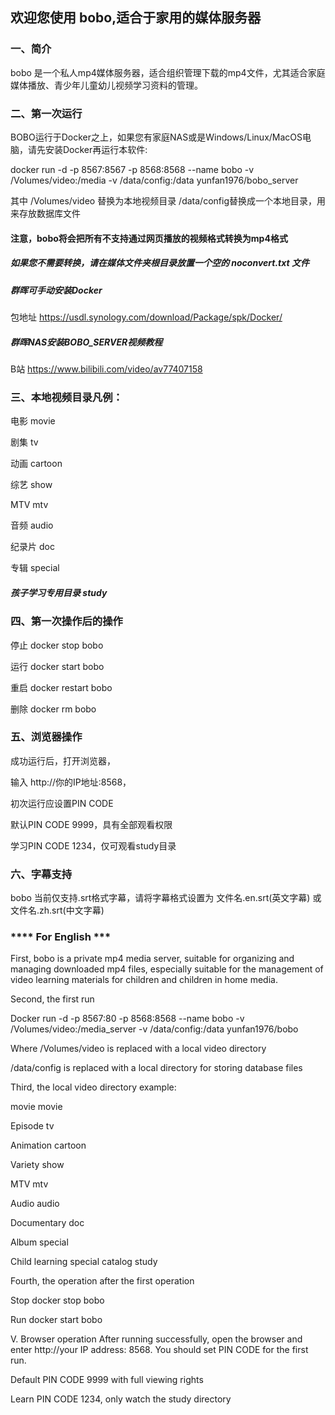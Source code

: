 ## 欢迎您使用 bobo,适合于家用的媒体服务器

### 一、简介

bobo 是一个私人mp4媒体服务器，适合组织管理下载的mp4文件，尤其适合家庭媒体播放、青少年儿童幼儿视频学习资料的管理。

### 二、第一次运行

BOBO运行于Docker之上，如果您有家庭NAS或是Windows/Linux/MacOS电脑，请先安装Docker再运行本软件: 

docker run -d -p 8567:8567 -p 8568:8568 --name bobo -v /Volumes/video:/media -v /data/config:/data yunfan1976/bobo_server

其中 /Volumes/video 替换为本地视频目录
/data/config替换成一个本地目录，用来存放数据库文件

#### 注意，bobo将会把所有不支持通过网页播放的视频格式转换为mp4格式
##### 如果您不需要转换，请在媒体文件夹根目录放置一个空的 noconvert.txt 文件


##### 群晖可手动安装Docker
包地址
https://usdl.synology.com/download/Package/spk/Docker/

##### 群晖NAS安装BOBO_SERVER视频教程
B站
https://www.bilibili.com/video/av77407158

### 三、本地视频目录凡例： 

电影 movie

剧集 tv

动画 cartoon

综艺 show

MTV mtv

音频 audio

纪录片 doc

专辑 special

##### 孩子学习专用目录 study

### 四、第一次操作后的操作

停止 docker stop bobo

运行 docker start bobo

重启 docker restart bobo

删除 docker rm bobo

### 五、浏览器操作 

成功运行后，打开浏览器，

输入 http://你的IP地址:8568，

初次运行应设置PIN CODE

默认PIN CODE 9999，具有全部观看权限

学习PIN CODE 1234，仅可观看study目录

### 六、字幕支持

bobo 当前仅支持.srt格式字幕，请将字幕格式设置为 文件名.en.srt(英文字幕) 或 文件名.zh.srt(中文字幕)

### **** For English ***

First, bobo is a private mp4 media server, suitable for organizing and managing downloaded mp4 files, especially suitable for the management of video learning materials for children and children in home media.

Second, the first run

Docker run -d -p 8567:80 -p 8568:8568 --name bobo -v /Volumes/video:/media_server -v /data/config:/data yunfan1976/bobo

Where /Volumes/video is replaced with a local video directory

/data/config is replaced with a local directory for storing database files

Third, the local video directory example:

movie movie

Episode tv

Animation cartoon

Variety show

MTV mtv

Audio audio

Documentary doc

Album special

Child learning special catalog study

Fourth, the operation after the first operation

Stop docker stop bobo

Run docker start bobo

V. Browser operation After running successfully, open the browser and enter http://your IP address: 8568. You should set PIN CODE for the first run.

Default PIN CODE 9999 with full viewing rights

Learn PIN CODE 1234, only watch the study directory